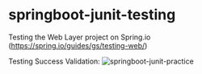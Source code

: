 # springboot-junit-testing
Testing the Web Layer project on Spring.io (https://spring.io/guides/gs/testing-web/) 

Testing Success Validation:
![springboot-junit-practice](https://user-images.githubusercontent.com/93021938/192699992-ec7872d3-3228-4e32-b3d5-9ac15ac5b1f4.png)
